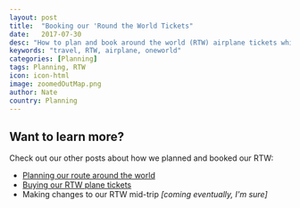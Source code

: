 ```yaml
---
layout: post
title:  "Booking our 'Round the World Tickets"
date:   2017-07-30
desc: "How to plan and book around the world (RTW) airplane tickets while saving thousands of dollars per person"
keywords: "travel, RTW, airplane, oneworld"
categories: [Planning]
tags: Planning, RTW
icon: icon-html
image: zoomedOutMap.png
author: Nate
country: Planning
---
```


## Want to learn more? 

Check out our other posts about how we planned and booked our RTW: 

- [Planning our route around the world]()
- [Buying our RTW plane tickets]()
- Making changes to our RTW mid-trip _[coming eventually, I'm sure]_
